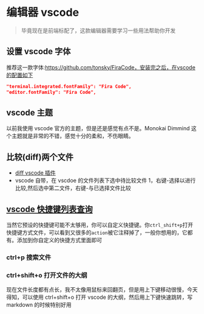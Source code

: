# 编辑器 vscode

> 毕竟现在是前端标配了，这款编辑器需要学习一些用法帮助你开发

## 设置 vscode 字体

推荐这一款字体:https://github.com/tonsky/FiraCode，安装完之后，在vscode的配置如下

```json
"terminal.integrated.fontFamily": "Fira Code",
"editor.fontFamily": "Fira Code",
```

## vscode 主题

以前我使用 vscode 官方的主题，但是还是感觉有点不是。Monokai Dimmind 这个主题就是非常的不错，感觉十分的柔和，不伤眼睛。

## 比较(diff)两个文件

- [diff vscode 插件](https://marketplace.visualstudio.com/items?itemName=fabiospampinato.vscode-diff)
- vscode 自带，在 vscdoe 的文件列表下选中待比较文件 1，右键-选择以进行比较,然后选中第二文件，右键-与已选择文件比较

## [vscode 快捷键列表查询](https://code.visualstudio.com/shortcuts/keyboard-shortcuts-windows.pdf)

当然它预设的快捷键可能不太够用，你可以自定义快捷键。你`ctrl_shift+p`打开快捷键方式文件，可以看到又很多的`action`被它注释掉了，一般你想用的，它都有。添加到你自定义的快捷方式里面即可

### ctrl+p 搜索文件

### ctrl+shift+o 打开文件的大纲

现在文件长度都有点长，我不太像用鼠标来回翻页，但是用上下键移动很慢，今天得知，可以使用 ctrl+shift+o 打开 vscode 的大纲，然后用上下键快速跳转，写 markdown 的时候特别好用
